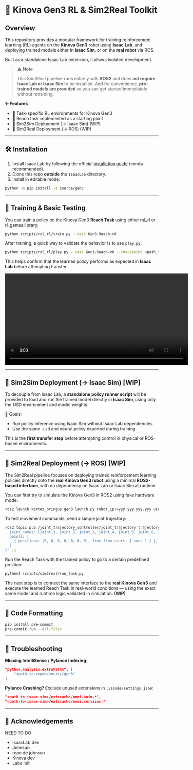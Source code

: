 # 🦾 Kinova Gen3 RL & Sim2Real Toolkit

## Overview

This repository provides a modular framework for training reinforcement learning (RL) agents on the **Kinova Gen3** robot using **Isaac Lab**, and deploying trained models either in **Isaac Sim**, or on the **real robot** via ROS.

Built as a standalone Isaac Lab extension, it allows isolated development.

> ⚠️ **Note**  
>
> This Sim2Real pipeline runs entirely with **ROS2** and does **not require Isaac Lab or Isaac Sim** to be installed. And for convenience, **pre-trained models are provided** so you can get started immediately without retraining.


**✨ Features**
- 🧠 Task-specific RL environments for Kinova Gen3  
- 🎯 Reach task implemented as a starting point  
- 🧪 Sim2Sim Deployment (→ Isaac Sim) (WIP)
- 🤖 Sim2Real Deployment (→ ROS) (WIP)

---

## 🛠️ Installation

1. Install Isaac Lab by following the official [installation guide](https://isaac-sim.github.io/IsaacLab/main/source/setup/installation/index.html) (conda recommended).  
2. Clone this repo **outside** the `IsaacLab` directory.  
3. Install in editable mode:

```bash
python -m pip install -e source/gen3
```

---

## 🚀 Training & Basic Testing

You can train a policy on the Kinova Gen3 **Reach Task** using either rsl_rl or rl_games library:

```bash
python scripts/rsl_rl/train.py --task Gen3-Reach-v0
```

After training, a quick way to validate the behavior is to use `play.py`:

```bash
python scripts/rsl_rl/play.py --task Gen3-Reach-v0 --checkpoint <path_to_checkpoint>
```

This helps confirm that the learned policy performs as expected in **Isaac Lab** before attempting transfer.

<video width="600" controls>
  <source src="medias/training.mp4" type="video/mp4">
  Your browser does not support the video tag.
</video>

---

## 🧪 Sim2Sim Deployment (→ Isaac Sim) [WIP]

To decouple from Isaac Lab, a **standalone policy runner script** will be provided to load and run the trained model directly in **Isaac Sim**, using only the USD environment and model weights.

🎯 Goals:
- Run policy inference using Isaac Sim without Isaac Lab dependencies  
- Use the same `.usd` and neural policy exported during training

This is the **first transfer step** before attempting control in physical or ROS-based environments.

---

## 🤖 Sim2Real Deployment (→ ROS) [WIP]

The Sim2Real pipeline focuses on deploying trained reinforcement learning policies directly onto the **real Kinova Gen3 robot** using a minimal **ROS2-based interface**, with no dependency on Isaac Lab or Isaac Sim at runtime.

You can first try to simulate the Kinova Gen3 in ROS2 using fake hardware mode:

```bash
ros2 launch kortex_bringup gen3.launch.py robot_ip:=yyy.yyy.yyy.yyy use_fake_hardware:=true
```

To test movement commands, send a simple joint trajectory:

```bash
ros2 topic pub /joint_trajectory_controller/joint_trajectory trajectory_msgs/JointTrajectory "{
  joint_names: [joint_1, joint_2, joint_3, joint_4, joint_5, joint_6, joint_7],
  points: [
    { positions: [0, 0, 0, 0, 0, 0, 0], time_from_start: { sec: 1 } },
  ]
}" -1
```

Run the Reach Task with the trained policy to go to a certain predefined position:

```bash
python3 scripts/sim2real/run_task.py
```

The next step is to connect the same interface to the **real Kinova Gen3** and execute the learned Reach Task in real-world conditions — using the exact same model and runtime logic validated in simulation. **(WIP)**

---

## 🧹 Code Formatting

```bash
pip install pre-commit
pre-commit run --all-files
```

---

## 🐛 Troubleshooting

**Missing IntelliSense / Pylance Indexing:**

```json
"python.analysis.extraPaths": [
    "<path-to-repo>/source/gen3"
]
```

**Pylance Crashing?** Exclude unused extensions in `.vscode/settings.json`:

```json
"<path-to-isaac-sim>/extscache/omni.anim.*",
"<path-to-isaac-sim>/extscache/omni.services.*"
```

---

## 🌟 Acknowledgements

NEED TO DO

- IsaacLab dev
- Johnsun
- repo de johnsun
- Kinova dev
- Labo Init